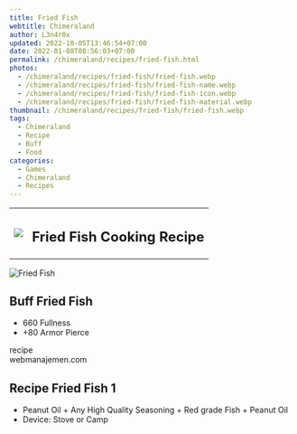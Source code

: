 ```yaml
---
title: Fried Fish
webtitle: Chimeraland
author: L3n4r0x
updated: 2022-10-05T13:46:54+07:00
date: 2022-01-08T08:56:03+07:00
permalink: /chimeraland/recipes/fried-fish.html
photos:
  - /chimeraland/recipes/fried-fish/fried-fish.webp
  - /chimeraland/recipes/fried-fish/fried-fish-name.webp
  - /chimeraland/recipes/fried-fish/fried-fish-icon.webp
  - /chimeraland/recipes/fried-fish/fried-fish-material.webp
thumbnail: /chimeraland/recipes/fried-fish/fried-fish.webp
tags:
  - Chimeraland
  - Recipe
  - Buff
  - Food
categories:
  - Games
  - Chimeraland
  - Recipes
---
```


<section id="bootstrap-wrapper"><link rel="stylesheet" href="https://cdn.statically.io/gh/dimaslanjaka/Web-Manajemen/40ac3225/css/bootstrap-4.5-wrapper.css"/><div class="row mb-2"><div class="col-md-12 mb-2"><table class="table" id="post-info"><tbody><tr><td><img class="d-inline-block me-2" src="/chimeraland/recipes/fried-fish/fried-fish-icon.webp" width="auto" height="auto"/></td><td><h1 class="fs-5">Fried Fish Cooking Recipe</h1></td></tr></tbody></table></div></div><div class="card mb-2"><div class="row g-0"><div class="col-sm-4 position-relative mb-2"><img src="/chimeraland/recipes/fried-fish/fried-fish-material.webp" class="card-img fit-cover w-100 h-100" alt="Fried Fish" data-fancybox="true"/></div><div class="col-sm-8 mb-2"><div class="card-body"><h2 class="card-title fs-5">Buff Fried Fish</h2><div class="card-text"><ul><li>660 Fullness</li><li>+80 Armor Pierce</li></ul></div><span class="badge rounded-pill bg-dark">recipe</span></div><div class="card-footer text-end text-muted">webmanajemen.com</div></div></div></div><div class="row mb-2"><div class="col-12 col-lg-6 recipe-item mb-2"><div class="card"><div class="card-body"><h2 class="card-title fs-5">Recipe Fried Fish 1</h2><div class="card-text"><ul><li>Peanut Oil<span> + </span>Any High Quality Seasoning<span> + </span>Red grade Fish<span> + </span>Peanut Oil</li><li>Device: Stove or Camp</li></ul></div></div></div></div></div></section>